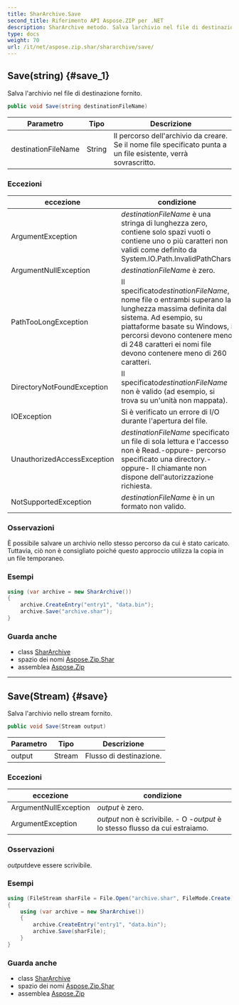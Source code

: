 ```yaml
---
title: SharArchive.Save
second_title: Riferimento API Aspose.ZIP per .NET
description: SharArchive metodo. Salva larchivio nel file di destinazione fornito.
type: docs
weight: 70
url: /it/net/aspose.zip.shar/shararchive/save/
---
```

## Save(string) {#save_1}

Salva l'archivio nel file di destinazione fornito.

```csharp
public void Save(string destinationFileName)
```

| Parametro | Tipo | Descrizione |
| --- | --- | --- |
| destinationFileName | String | Il percorso dell'archivio da creare. Se il nome file specificato punta a un file esistente, verrà sovrascritto. |

### Eccezioni

| eccezione | condizione |
| --- | --- |
| ArgumentException | *destinationFileName* è una stringa di lunghezza zero, contiene solo spazi vuoti o contiene uno o più caratteri non validi come definito da System.IO.Path.InvalidPathChars. |
| ArgumentNullException | *destinationFileName* è zero. |
| PathTooLongException | Il specificato*destinationFileName*, nome file o entrambi superano la lunghezza massima definita dal sistema. Ad esempio, su piattaforme basate su Windows, i percorsi devono contenere meno di 248 caratteri ei nomi file devono contenere meno di 260 caratteri. |
| DirectoryNotFoundException | Il specificato*destinationFileName* non è valido (ad esempio, si trova su un'unità non mappata). |
| IOException | Si è verificato un errore di I/O durante l'apertura del file. |
| UnauthorizedAccessException | *destinationFileName* specificato un file di sola lettura e l'accesso non è Read.-oppure- percorso specificato una directory.-oppure- Il chiamante non dispone dell'autorizzazione richiesta. |
| NotSupportedException | *destinationFileName* è in un formato non valido. |

### Osservazioni

È possibile salvare un archivio nello stesso percorso da cui è stato caricato. Tuttavia, ciò non è consigliato poiché questo approccio utilizza la copia in un file temporaneo.

### Esempi

```csharp
using (var archive = new SharArchive())
{
    archive.CreateEntry("entry1", "data.bin");        
    archive.Save("archive.shar");
}       
```

### Guarda anche

* class [SharArchive](../)
* spazio dei nomi [Aspose.Zip.Shar](../../shararchive/)
* assemblea [Aspose.Zip](../../../)

---

## Save(Stream) {#save}

Salva l'archivio nello stream fornito.

```csharp
public void Save(Stream output)
```

| Parametro | Tipo | Descrizione |
| --- | --- | --- |
| output | Stream | Flusso di destinazione. |

### Eccezioni

| eccezione | condizione |
| --- | --- |
| ArgumentNullException | *output* è zero. |
| ArgumentException | *output* non è scrivibile. - O -*output* è lo stesso flusso da cui estraiamo. |

### Osservazioni

*output*deve essere scrivibile.

### Esempi

```csharp
using (FileStream sharFile = File.Open("archive.shar", FileMode.Create))
{
    using (var archive = new SharArchive())
    {
        archive.CreateEntry("entry1", "data.bin");        
        archive.Save(sharFile);
    }
}       
```

### Guarda anche

* class [SharArchive](../)
* spazio dei nomi [Aspose.Zip.Shar](../../shararchive/)
* assemblea [Aspose.Zip](../../../)



